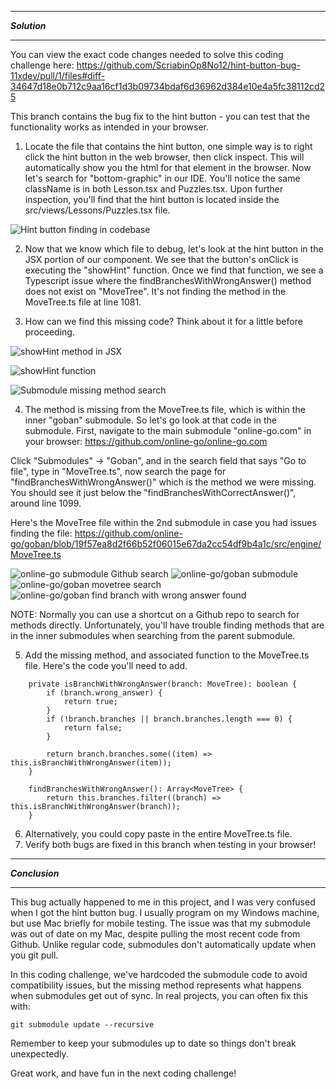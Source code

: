 ************************
***Solution***
************************

You can view the exact code changes needed to solve this coding challenge here: https://github.com/ScriabinOp8No12/hint-button-bug-11xdev/pull/1/files#diff-34647d18e0b712c9aa16cf1d3b09734bdaf6d36962d384e10e4a5fc38112cd25

This branch contains the bug fix to the hint button - you can test that the functionality works as intended in your browser.   

1. Locate the file that contains the hint button, one simple way is to right click the hint button in the web browser, then click inspect.  This will automatically show you the html for that element in the browser. Now let's search for "bottom-graphic" in our IDE.  You'll notice the same className is in both Lesson.tsx and Puzzles.tsx.  Upon further inspection, you'll find that the hint button is located inside the src/views/Lessons/Puzzles.tsx file.  

![Hint button finding in codebase](https://res.cloudinary.com/dxq77puhi/image/upload/v1748893572/Hint_button_annotation_finding_it_in_the_codebase_5_31_2025_m0ho5g.png)

2. Now that we know which file to debug, let's look at the hint button in the JSX portion of our component. We see that the button's onClick is executing the "showHint" function. Once we find that function, we see a Typescript issue where the findBranchesWithWrongAnswer() method does not exist on "MoveTree".  It's not finding the method in the MoveTree.ts file at line 1081.  

3. How can we find this missing code?  Think about it for a little before proceeding.

![showHint method in JSX](https://res.cloudinary.com/dxq77puhi/image/upload/v1748894255/Codesandbox_showHint_1_6_2_2025_vil7yo.png)

![showHint function](https://res.cloudinary.com/dxq77puhi/image/upload/v1748894576/showHint_function_submodule_missing_method_6_2_2025_vfatsu.png)

![Submodule missing method search](https://res.cloudinary.com/dxq77puhi/image/upload/v1748895258/Finding_submodule_method_search_codesandbox_6_2_2025_vwgku0.png)

4. The method is missing from the MoveTree.ts file, which is within the inner "goban" submodule.  So let's go look at that code in the submodule.  First, navigate to the main submodule "online-go.com" in your browser: https://github.com/online-go/online-go.com

Click "Submodules" -> "Goban", and in the search field that says "Go to file", type in "MoveTree.ts", now search the page for "findBranchesWithWrongAnswer()" which is the method we were missing. You should see it just below the "findBranchesWithCorrectAnswer()", around line 1099.

Here's the MoveTree file within the 2nd submodule in case you had issues finding the file: https://github.com/online-go/goban/blob/19f57ea8d2f66b52f06015e67da2cc54df9b4a1c/src/engine/MoveTree.ts

![online-go submodule Github search](https://res.cloudinary.com/dxq77puhi/image/upload/v1748907606/online_go_submodule_bug_1_6_2_2025_jj5sv0.png)
![online-go/goban submodule](https://res.cloudinary.com/dxq77puhi/image/upload/v1748907781/goban_submodule_6_2_2025_fpemgc.png)
![online-go/goban movetree search](https://res.cloudinary.com/dxq77puhi/image/upload/v1748907891/goban_movetree.ts_search_ye2mhv.png)
![online-go/goban find branch with wrong answer found](https://res.cloudinary.com/dxq77puhi/image/upload/v1748907994/findbranches_with_wrong_answer_goban_submodule_6_2_2025_mfxkbv.png)

NOTE: Normally you can use a shortcut on a Github repo to search for methods directly.  Unfortunately, you'll have trouble finding methods that are in the inner submodules when searching from the parent submodule.

5. Add the missing method, and associated function to the MoveTree.ts file.  Here's the code you'll need to add.  

```
    private isBranchWithWrongAnswer(branch: MoveTree): boolean {
        if (branch.wrong_answer) {
            return true;
        }
        if (!branch.branches || branch.branches.length === 0) {
            return false;
        }

        return branch.branches.some((item) => this.isBranchWithWrongAnswer(item));
    }
```

```
    findBranchesWithWrongAnswer(): Array<MoveTree> {
        return this.branches.filter((branch) => this.isBranchWithWrongAnswer(branch));
    }
```

6. Alternatively, you could copy paste in the entire MoveTree.ts file.
7. Verify both bugs are fixed in this branch when testing in your browser!

************************
***Conclusion***
************************

This bug actually happened to me in this project, and I was very confused when I got the hint button bug. I usually program on my Windows machine, but use Mac briefly for mobile testing. The issue was that my submodule was out of date on my Mac, despite pulling the most recent code from Github. Unlike regular code, submodules don't automatically update when you git pull.

In this coding challenge, we've hardcoded the submodule code to avoid compatibility issues, but the missing method represents what happens when submodules get out of sync. In real projects, you can often fix this with:

```
git submodule update --recursive
```

Remember to keep your submodules up to date so things don't break unexpectedly.

Great work, and have fun in the next coding challenge! 